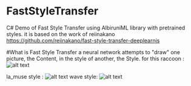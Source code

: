 # FastStyleTransfer
C# Demo of Fast Style Transfer using AlbiruniML library with pretrained styles.
it is based on the work of reiinakano
https://github.com/reiinakano/fast-style-transfer-deeplearnjs

#What is Fast Style Transfer
a neural network attempts to "draw" one picture, the Content, in the style of another, the Style.
for this raccoon :
![alt text](https://raw.githubusercontent.com/mashmawy/FastStyleTransfer/master/FastStyleTransfer/images/raccoon.jpg)

la_muse style :
![alt text](https://raw.githubusercontent.com/mashmawy/FastStyleTransfer/master/FastStyleTransfer/images/la_muse.png)
wave style:
![alt text](https://raw.githubusercontent.com/mashmawy/FastStyleTransfer/master/FastStyleTransfer/images/wave.jpg)

